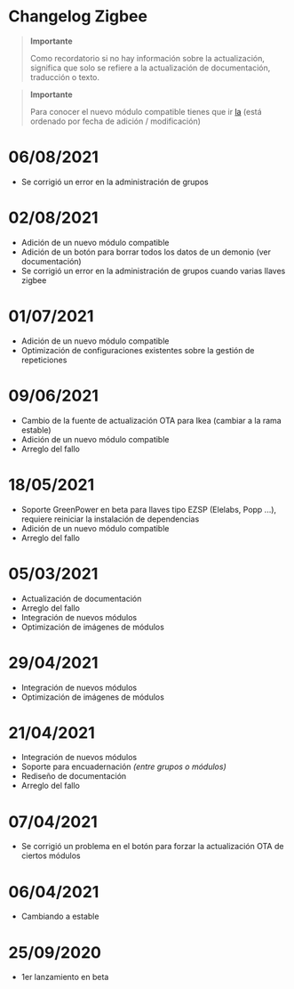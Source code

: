 # Changelog Zigbee

>**Importante**
>
>Como recordatorio si no hay información sobre la actualización, significa que solo se refiere a la actualización de documentación, traducción o texto.

>**Importante**
>
>Para conocer el nuevo módulo compatible tienes que ir [la](https://compatibility.jeedom.com/index.php?v=d&p=home&search=&plugin=zigbee) (está ordenado por fecha de adición / modificación)

# 06/08/2021

- Se corrigió un error en la administración de grupos


# 02/08/2021

- Adición de un nuevo módulo compatible
- Adición de un botón para borrar todos los datos de un demonio (ver documentación)
- Se corrigió un error en la administración de grupos cuando varias llaves zigbee


# 01/07/2021

- Adición de un nuevo módulo compatible
- Optimización de configuraciones existentes sobre la gestión de repeticiones

# 09/06/2021

- Cambio de la fuente de actualización OTA para Ikea (cambiar a la rama estable)
- Adición de un nuevo módulo compatible
- Arreglo del fallo

# 18/05/2021

- Soporte GreenPower en beta para llaves tipo EZSP (Elelabs, Popp ...), requiere reiniciar la instalación de dependencias
- Adición de un nuevo módulo compatible
- Arreglo del fallo

# 05/03/2021

- Actualización de documentación
- Arreglo del fallo
- Integración de nuevos módulos
- Optimización de imágenes de módulos

# 29/04/2021

- Integración de nuevos módulos
- Optimización de imágenes de módulos

# 21/04/2021

- Integración de nuevos módulos
- Soporte para encuadernación *(entre grupos o módulos)*
- Rediseño de documentación
- Arreglo del fallo

# 07/04/2021

- Se corrigió un problema en el botón para forzar la actualización OTA de ciertos módulos

# 06/04/2021

- Cambiando a estable

# 25/09/2020

- 1er lanzamiento en beta
